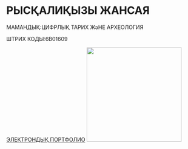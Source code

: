 <HTML>
<HEAD>
  <TITLE> МЕНІҢ САЙТЫМ </TITLE>
</HEAD>
<BODY>
  <P><H1> РЫСҚАЛИҚЫЗЫ ЖАНСАЯ </H1></P>
  <P> МАМАНДЫҚ:ЦИФРЛЫҚ ТАРИХ ЖәНЕ АРХЕОЛОГИЯ </P>
  <P> ШТРИХ КОДЫ:6В01609 </P>
  <A HREF="https://mrzjj361107.wixsite.com/zhan1">ЭЛЕКТРОНДЫҚ ПОРТФОЛИО</A>
  <IMG SRC="C:\Users\Lenovo\Pictures\фотки\IMG_20230302_112357_034.jpg" width="250"/>  
</BODY>
</HTML>
